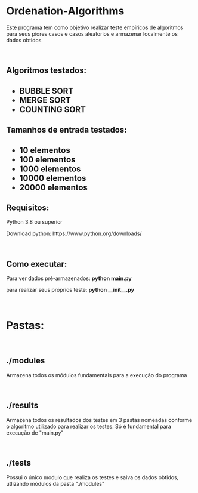 # Ordenation-Algorithms
<p>Este programa tem como objetivo realizar teste empíricos de algoritmos para seus piores casos e casos aleatorios e armazenar localmente os dados obtidos</p>
<br>
<h2>Algoritmos testados:<h2>
<ul>
    <li>BUBBLE SORT</li>
    <li>MERGE SORT</li>
    <li>COUNTING SORT</li>
</ul>
<h2>Tamanhos de entrada testados:<h2>
<ul>
    <li>10 elementos</li>
    <li>100 elementos</li>
    <li>1000 elementos</li>
    <li>10000 elementos</li>
    <li>20000 elementos</li>
</ul>
<h2>Requisitos:</h2>
<p>Python 3.8 ou superior</p>
<p>Download python: https://www.python.org/downloads/</p>

<br>
<h2>Como executar:</h2>
<p>Para ver dados pré-armazenados:  <strong> python main.py</strong></p>
<p>para realizar seus próprios teste:  <strong> python __init__.py</strong></p>

<br>
<h1>Pastas:</h1>
<br>

<h2>./modules</h2>
<p>Armazena todos os módulos fundamentais para a execução do programa</p>
<br>

<h2>./results</h2>
<p>Armazena todos os resultados dos testes em 3 pastas nomeadas conforme o algoritmo utilizado para realizar os testes. Só é fundamental para execução de "main.py"</p>
<br>

<h2>./tests</h2>
<p>Possui o único modulo que realiza os testes e salva os dados obtidos, utlizando módulos da pasta "./modules" </p>
